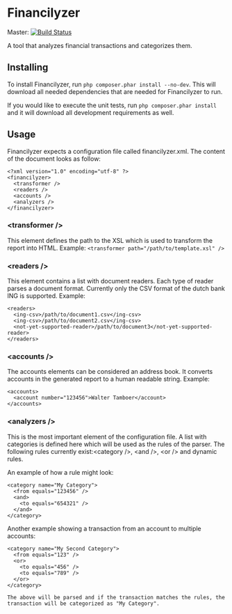 Financilyzer
============
Master: [![Build Status](https://travis-ci.org/WalterTamboer/financilyzer.png?branch=master)](https://travis-ci.org/WalterTamboer/financilyzer)

A tool that analyzes financial transactions and categorizes them.

## Installing
To install Financilyzer, run ```php composer.phar install --no-dev```. This will download all needed 
dependencies that are needed for Financilyzer to run.

If you would like to execute the unit tests, run ```php composer.phar install``` and it will 
download all development requirements as well.

## Usage
Financilyzer expects a configuration file called financilyzer.xml. The content of the document looks as follow:

```
<?xml version="1.0" encoding="utf-8" ?>
<financilyzer>
  <transformer />
  <readers />
  <accounts />
  <analyzers />
</financilyzer>
```

### &lt;transformer /&gt;
This element defines the path to the XSL which is used to transform the report into HTML.
Example: ```<transformer path="/path/to/template.xsl" />```

### &lt;readers /&gt;
This element contains a list with document readers. Each type of reader parses a document format.
Currently only the CSV format of the dutch bank ING is supported.
Example:
```
<readers>
  <ing-csv>/path/to/document1.csv</ing-csv>
  <ing-csv>/path/to/document2.csv</ing-csv>
  <not-yet-supported-reader>/path/to/document3</not-yet-supported-reader>
</readers>
```

### &lt;accounts /&gt;
The accounts elements can be considered an address book. It converts accounts in the generated report 
to a human readable string.
Example:
```
<accounts>
  <account number="123456">Walter Tamboer</account>
</accounts>
```

### &lt;analyzers /&gt;
This is the most important element of the configuration file. A list with categories is defined here which 
will be used as the rules of the parser. The following rules currently exist:&lt;category /&gt;, &lt;and /&gt;, &lt;or /&gt; and dynamic rules.

An example of how a rule might look:
```
<category name="My Category">
  <from equals="123456" />
  <and>
    <to equals="654321" />
  </and>
</category>
```

Another example showing a transaction from an account to multiple accounts:

```
<category name="My Second Category">
  <from equals="123" />
  <or>
    <to equals="456" />
    <to equals="789" />
  </or>
</category>

The above will be parsed and if the transaction matches the rules, the transaction will be categorized as "My Category".

